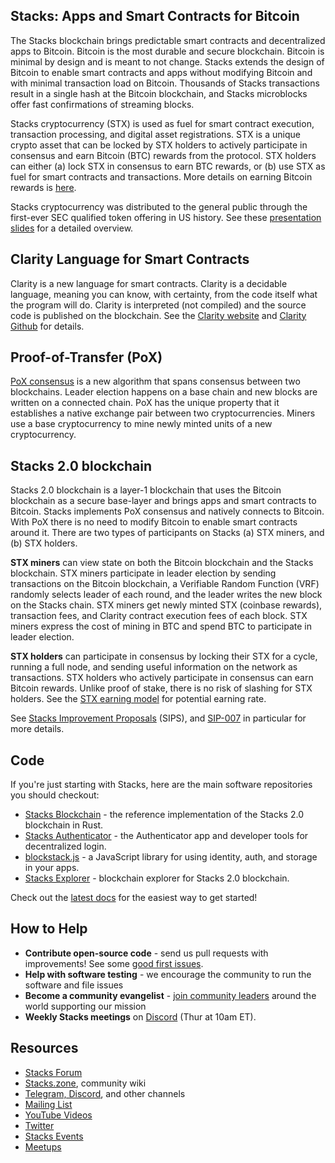 ## Stacks: Apps and Smart Contracts for Bitcoin

The Stacks blockchain brings predictable smart contracts and decentralized apps to Bitcoin. Bitcoin is the most durable and secure blockchain. Bitcoin is minimal by design and is meant to not change. Stacks extends the design of Bitcoin to enable smart contracts and apps without modifying Bitcoin and with minimal transaction load on Bitcoin. Thousands of Stacks transactions result in a single hash at the Bitcoin blockchain, and Stacks microblocks offer fast confirmations of streaming blocks.

Stacks cryptocurrency (STX) is used as fuel for smart contract execution, transaction processing, and digital asset registrations. STX is a unique crypto asset that can be locked by STX holders to actively participate in consensus and earn Bitcoin (BTC) rewards from the protocol. STX holders can either (a) lock STX in consensus to earn BTC rewards, or (b) use STX as fuel for smart contracts and transactions. More details on earning Bitcoin rewards is [here](https://github.com/blockstack/stacks/blob/master/stacking.md).

Stacks cryptocurrency was distributed to the general public through the first-ever SEC qualified token offering in US history. See these [presentation slides](https://docs.google.com/presentation/d/1sHU3H6nHbh4ft7vrB5i7tXfmro7N-NsW1g4ysrDgytg/edit#slide=id.ga8c5458d86_0_0) for a detailed overview.

## Clarity Language for Smart Contracts

Clarity is a new language for smart contracts. Clarity is a decidable language, meaning you can know, with certainty, from the code itself what the program will do. Clarity is interpreted (not compiled) and the source code is published on the blockchain. See the [Clarity website](https://clarity-lang.org) and [Clarity Github](https://github.com/clarity-lang/overview) for details.

## Proof-of-Transfer (PoX)

[PoX consensus](https://blockstack.org/pox.pdf) is a new algorithm that spans consensus between two blockchains. Leader election happens on a base chain and new blocks are written on a connected chain. PoX has the unique property that it establishes a native exchange pair between two cryptocurrencies. Miners use a base cryptocurrency to mine newly minted units of a new cryptocurrency.

## Stacks 2.0 blockchain

Stacks 2.0 blockchain is a layer-1 blockchain that uses the Bitcoin blockchain as a secure base-layer and brings apps and smart contracts to Bitcoin. Stacks implements PoX consensus and natively connects to Bitcoin. With PoX there is no need to modify Bitcoin to enable smart contracts around it. There are two types of participants on Stacks (a) STX miners, and (b) STX holders. 

**STX miners** can view state on both the Bitcoin blockchain and the Stacks blockchain. STX miners participate in leader election by sending transactions on the Bitcoin blockchain, a Verifiable Random Function (VRF) randomly selects leader of each round, and the leader writes the new block on the Stacks chain. STX miners get newly minted STX (coinbase rewards), transaction fees, and Clarity contract execution fees of each block. STX miners express the cost of mining in BTC and spend BTC to participate in leader election. 

**STX holders** can participate in consensus by locking their STX for a cycle, running a full node, and sending useful information on the network as transactions. STX holders who actively participate in consensus can earn Bitcoin rewards. Unlike proof of stake, there is no risk of slashing for STX holders. See the [STX earning model](https://github.com/blockstack/stacks/blob/master/stacking.md) for potential earning rate.

See [Stacks Improvement Proposals](https://github.com/blockstack/stacks-blockchain/tree/master/sip) (SIPS), and [SIP-007](https://github.com/blockstack/stacks-blockchain/blob/master/sip/sip-007-stacking-consensus.md) in particular for more details.

## Code

If you're just starting with Stacks, here are the main software repositories you should checkout:

- [Stacks Blockchain](https://github.com/blockstack/stacks-blockchain) - the reference implementation of the Stacks 2.0 blockchain in Rust.
- [Stacks Authenticator](https://github.com/blockstack/ux) - the Authenticator app and developer tools for decentralized login.
- [blockstack.js](https://github.com/blockstack/blockstack.js) - a JavaScript library for using identity, auth, and storage in your apps.
- [Stacks Explorer](https://github.com/blockstack/explorer) - blockchain explorer for Stacks 2.0 blockchain.

Check out the [latest docs](https://docs.blockstack.org) for the easiest way to get started!

## How to Help

- **Contribute open-source code** - send us pull requests with improvements! See some [good first issues](https://github.com/blockstack/stacks-blockchain/issues?q=is%3Aissue+is%3Aopen+label%3A%22good+first+issue%22).
- **Help with software testing** - we encourage the community to run the software and file issues
- **Become a community evangelist** - [join community leaders](https://community.blockstack.org/evangelists) around the world supporting our mission
- **Weekly Stacks meetings** on [Discord](https://stacks.chat) (Thur at 10am ET).

## Resources

- [Stacks Forum](http://forum.blockstack.org)
- [Stacks.zone](https://stacks.zone), community wiki
- [Telegram, Discord](https://community.blockstack.org/groups), and other channels
- [Mailing List](https://blockstack.org/updates)
- [YouTube Videos](https://www.youtube.com/channel/UC3J2iHnyt2JtOvtGVf_jpHQ)
- [Twitter](https://twitter.com/blockstack)
- [Stacks Events](https://community.blockstack.org/events)
- [Meetups](https://meetup.com/pro/blockstack)

